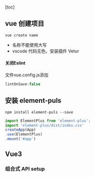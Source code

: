 [toc]

## vue 创建项目

~~~ shell
vue create name
~~~

*   名称不能使用大写
*   vscode 代码无色，安装插件 Vetur

#### 关闭Eslint

文件vue.config.js添加

~~~ js
lintOnSave:false
~~~

## 安装 element-puls

~~~ shell
npm install element-puls --save
~~~

~~~ js
import ElementPlus from 'element-plus';
import 'element-plus/dist/index.css'
createApp(App)
.use(ElementPlus)
.mount('#app')
~~~

## Vue3

### 组合式 API setup

<kbd><script setup></kbd> 就像直接写JS代码。

自动导入顶层变量/函数，自动导入组件，形式更自由、灵活。

### 响应式 ref() reactive()

#### ref()

~~~ vue
<template>
{{ a }} 直接使用，不用a.value vue会自动解包拿到value
</template>
<script setup>
import { ref } from 'vue'
let a = ref(0);
function test() {
  a.value++;
}
</script>
~~~

#### reactive()

>   reactive()的值必须是一个对象，否则不具有响应式！
>
>   ref()的本质也是reactive()
>
>   ~~~ js
>   reactive({
>       value:1
>   })
>   ~~~

~~~ vue
<template>
<el-button @click="test">test</el-button> {{ a }}
</template>
<script setup>
import { reactive, ref } from "vue";
let a = reactive({
    name:"test",
    age:20,
});
function test(){
    a.age++; // 不用 a.value
    console.log(a.age);
}
</script>
~~~

### 计算属性 computed()

~~~ vue
<template>
  <div class="box">
    <el-button @click="addBooks">按钮</el-button><br />
    书的个数：{{ booksCount }} <br />
    <span> {{ txt }} </span>
  </div>
</template>
<script setup>
import { computed, ref } from "vue";
let booksCount = ref(1);
function addBooks() {booksCount.value++;}
let txt = computed(() => {
  if (booksCount.value < 2) return "一点";
  else if (booksCount.value < 5) return "还行";
  else return "很多";
});
</script>
~~~

计算属性会被缓存，只有响应式依赖更新时才会重新计算。这意味着，booksCount不改变，无论txt被使用多少次，都是使用之前的值，不用重新计算。

### 生命周期

![组件生命周期图示](https://cn.vuejs.org/assets/lifecycle_zh-CN.W0MNXI0C.png)

~~~ js
import { onMounted } from "vue";
onMounted(()=>{
    console.log("onMounted");
})
~~~

### 侦听器 watch

~~~ vue
<template>
  <el-button @click="test">测试</el-button> {{ i }}
</template>

<script setup>
import { ref, watch } from "vue";
let i = ref(1);
function test (){
    i.value++;
}
watch(i,(newValue,oldValue)=>{
    console.log(newValue,oldValue);
})
</script>
~~~

### 模板引用 ref

~~~ vue
<template>
  <span ref="test">test</span>
</template>
<script setup>
import { onMounted, ref } from "vue";
let test = ref(null);
onMounted(() => {
  console.log(test.value);
});
</script>
~~~

#### 获取DOM的数组

~~~ vue
<template>
  <ul>
    <li ref="itemlist" v-for="item in listdata" :key="item">{{ item }}</li>
  </ul>
</template>
<script setup>
import { onMounted, ref } from "vue";
let listdata = ref([1, 2, 3, 4, 5]);
let itemlist = ref(null);
onMounted(()=>{
    itemlist.value.forEach(item => {
        console.log(item);
    });
})
</script>
~~~

### 组件

test.vue

~~~ vue
<template>
组件
</template>
~~~

App.vue

~~~ vue
<template>
<testVue></testVue>
</template>
<script setup>
//setup 组合式编程 引入组件，就可以直接用
import testVue from "./components/test.vue";
</script>
~~~

### Props

test.vue

~~~ vue
<template>
{{ title }}
</template>
<script setup>
defineProps(["title"])
</script>
~~~

App.vue

~~~ vue
<template>
<testVue title="标题"></testVue>
</template>
<script setup>
import testVue from "./components/test.vue";
</script>
~~~

### 事件

test.vue

~~~ vue
<template>
  <el-button @click="onButtonClick">子组件的按钮</el-button>
</template>
<script setup>
const emit = defineEmits(["onSubmit"]);
function onButtonClick() {
  emit("onSubmit");
}
</script>
~~~

App.vue

~~~ vue
<template>
  <testVue @on-submit="submit()"></testVue>
</template>
<script setup>
import testVue from "./components/test.vue";
function submit() {
  console.log("提交");
}
</script>
~~~

子组件使用<kbd>\$emit</kbd>方法可以省略Script。test.vue

~~~ vue
<template>
  <el-button @click="$emit('onSubmit')">子组件的按钮</el-button>
</template>
~~~

#### emit 传值

test.vue

~~~ vue
<template>
<el-button @click="$emit('test',33)">按钮</el-button>
</template>
~~~

App.vue

~~~ vue
<template>
<testVue @test="test"></testVue>
</template>
<script setup>
import testVue from "./components/test.vue";
function test(i){
    console.log("test",i);
}
</script>
~~~

### 插槽

test.vue

~~~ vue
<template>
  <div>页头</div>
  <div>
    <slot>默认内容</slot>
  </div>
  <div>页尾</div>
</template>
~~~

App.vue

~~~ vue
<template>
  <testVue>内容</testVue>
</template>
<script setup>
import testVue from "./components/test.vue";
</script>
~~~

#### 具名插槽

test.vue

~~~ vue
<template>
    标题：<slot name="title">标题</slot> <br>
    内容：<slot name="content">内容</slot> <br>
    页脚：<slot name="footer">页脚</slot>
</template>
~~~

App.vue

~~~ vue
<template>
  <testVue>
    <template v-slot:title> title </template>
    <template v-slot:content> content </template>
    <template v-slot:footer> footer </template>
  </testVue>
</template>
<script setup>
import testVue from "./components/test.vue";
</script>
~~~

#### 作用域插槽

test.vue

~~~ vue
<template>
    <slot :txt="txt"></slot>
</template>
<script setup>
let txt = "子组件的数据";
</script>
~~~

App.vue   ==v-slot="data"==

~~~ vue
<template>
  <testVue v-slot="data">
    父组件获取到了子组件的值：{{ data }}
  </testVue> <br/>
  <testVue v-slot="{txt}">
    直接解构出数据： {{ txt }}
  </testVue>
</template>
<script setup>
import testVue from "./components/test.vue";
</script>
~~~

#### 具名作用域插槽

test.vue

~~~ vue
<template>
    <slot name="test" :txt="txt"></slot>
</template>
<script setup>
let txt = "子组件的数据";
</script>
~~~

App.vue ==#test="data"==

~~~ vue
<template>
  <testVue>
    <template #test="data"> 父组件获取到了子组件的值：{{ data }} </template>
  </testVue>
  <br />
  <testVue>
    <template #test="{ txt }"> 直接解构出数据： {{ txt }} </template>
  </testVue>
</template>
<script setup>
import testVue from "./components/test.vue";
</script>
~~~

### 透传

“透传 attribute”指的是传递给一个组件，却没有被该组件声明为 [props](https://cn.vuejs.org/guide/components/props.html) 或 [emits](https://cn.vuejs.org/guide/components/events.html#defining-custom-events) 的 attribute 或者 `v-on` 事件监听器。最常见的例子就是 `class`、`style` 和 `id`。

test.vue

~~~ vue
<template>
<el-button>test</el-button>
</template>
~~~

App.vue

~~~ vue
<template>
  <testVue @click="test"></testVue>
</template>
<script setup>
import testVue from "./components/test.vue";
function test(){
    console.log('test');
}
</script>
~~~

多个跟节点透传，使用<kbd>v-bind:”$attrs”</kbd>显示绑定

~~~ vue
<template>
<el-button>test</el-button>
<el-button v-bind="$attrs">test2</el-button>
<el-button>test3</el-button>
</template>
~~~

在JS中使用 attrs

test.vue

~~~ vue
<template>test</template>
<script setup>
import { useAttrs } from 'vue';
const attrs = useAttrs();
attrs.onTest();  // 函数名是父组件中的事件名前加“on”，事件名首字母大写。
</script>
~~~

App.vue

~~~ vue
<template>
  <testVue @Test="test"></testVue>
</template>
<script setup>
import testVue from "./components/test.vue";
function test(){
    console.log('test');
}
</script>
~~~

#### 禁用透传

~~~ js
defineOptions({
    inheritAttrs:false,
})
~~~

### 依赖注入 provide inject

适用于多层级组件间传递数据

App.vue 父组件提供数据 provide

~~~ vue
<template>
  <test></test>
</template>
<script setup>
import { provide } from "vue";
import test from "./components/test.vue";
let data = 20;
provide("data", data);
</script>
~~~

test.vue 子组件 注入数据 inject

~~~ vue
<script setup>
import { inject } from "vue";
let data = inject("data");
console.log(data)
</script>
~~~

inject 设置默认值 

~~~ js
let data = inject("data","null");
~~~

如果不想让子组件修改父组件的数据时，可以用<kbd>readonly()</kbd>来把数据设置成只读数据。

~~~ js
provide("data", readonly(data));
~~~

---

### 组合式函数 hook

src目录下创建<kbd>hooks</kbd>文件夹，里面用来存放所有的hook文件

test.js

~~~ js
let i = 0;
export function useTest(){
    i++;
    return i;
}
~~~

App.vue

~~~ vue
<template>
  父组件：<el-button @click="addi">按钮</el-button>
  <br>
  <test></test>
</template>

<script setup>
import test from './components/test.vue';
import {useTest} from './hooks/test';
function addi(){
  console.log("按钮被点击了"+useTest()+"次");;
}
</script>
~~~

### 自定义指令

~~~ vue
<template>
  <span v-test>test</span>
</template>
<script setup>
const vTest = {
  mounted:(el)=>{
    console.log(el);
  }
}
</script>
~~~

#### 所有参数

~~~ vue
<template>
  <span v-test="a">test</span>
</template>
<script setup>
let a = "传递的值"
const vTest = {
  mounted:(el,binding,vnode,preVnode)=>{
    console.log(el,binding,vnode,preVnode);
  }
}
</script>
~~~

-   `el`：指令绑定到的元素。这可以用于直接操作 DOM。
-   `binding`：一个对象，包含以下属性。
    -   `value`：传递给指令的值。例如在 `v-my-directive="1 + 1"` 中，值是 `2`。
    -   `oldValue`：之前的值，仅在 `beforeUpdate` 和 `updated` 中可用。无论值是否更改，它都可用。
    -   `arg`：传递给指令的参数 (如果有的话)。例如在 `v-my-directive:foo` 中，参数是 `"foo"`。
    -   `modifiers`：一个包含修饰符的对象 (如果有的话)。例如在 `v-my-directive.foo.bar` 中，修饰符对象是 `{ foo: true, bar: true }`。
    -   `instance`：使用该指令的组件实例。
    -   `dir`：指令的定义对象。
-   `vnode`：代表绑定元素的底层 VNode。
-   `prevNode`：代表之前的渲染中指令所绑定元素的 VNode。仅在 `beforeUpdate` 和 `updated` 钩子中可用。

#### 所有钩子

~~~ js
const myDirective = {
  // 在绑定元素的 attribute 前
  // 或事件监听器应用前调用
  created(el, binding, vnode, prevVnode) {
    // 下面会介绍各个参数的细节
  },
  // 在元素被插入到 DOM 前调用
  beforeMount(el, binding, vnode, prevVnode) {},
  // 在绑定元素的父组件
  // 及他自己的所有子节点都挂载完成后调用
  mounted(el, binding, vnode, prevVnode) {},
  // 绑定元素的父组件更新前调用
  beforeUpdate(el, binding, vnode, prevVnode) {},
  // 在绑定元素的父组件
  // 及他自己的所有子节点都更新后调用
  updated(el, binding, vnode, prevVnode) {},
  // 绑定元素的父组件卸载前调用
  beforeUnmount(el, binding, vnode, prevVnode) {},
  // 绑定元素的父组件卸载后调用
  unmounted(el, binding, vnode, prevVnode) {}
}
~~~

#### 简写形式

~~~ js
const vTest = (el,binding)=>{
  // 在 'mounted' 和 'updated' 时都调用
  console.log(el,binding);
}
~~~

### 插件

在src下创建 <kbd>plugins</kbd> 插件文件夹
test.js

~~~ js
export default {
  install: (app, options) => {
    app.config.globalProperties.$test = (args) => {
      return "接收到的args: " + args;
    };
  },
};
~~~

App.vue

~~~ vue
<template>
  <span>{{ $test("test") }}</span>
</template>
~~~



## 路由 Router

在 <kbd>src/router/index.js</kbd> 中添加配置

~~~ json
{
    path: "/test",
    name: "test3",
    component: () => import("../components/test.vue"),
  },
  {
    path: "/test",
    name: "test2",
    component: () => import("../components/test2.vue"),
  },
~~~

#### 使用

router-link

~~~ html
  <router-view></router-view> <br>
  <router-link to="/test3">跳转</router-link>
~~~

js

~~~ js
import { useRouter } from "vue-router";
let router = useRouter();
router.push("/test")
~~~

#### 传参

query传参    /test?id=1&name=名字

~~~ js
import { useRouter } from "vue-router";
let router = useRouter();
function test() {
  router.push({
    path:"/test",
    query:{
      id:1,
      name:"名字"
    }
  })
}
~~~

组件接收参数
~~~ js
import { useRoute } from "vue-router";
let route = useRoute();
console.log(route.query);
~~~

params 传参  /test/2

配置<kbd>src/router/index.js</kbd>

~~~ json
{
    path: "/test/:id",
    name: "test",
    component: () => import("../components/test.vue"),
},
~~~

使用
~~~ js
router.push("/test/2")
// 或者
router.push({
    params:{
      id:99
    }
  })
~~~

接收

~~~ js
import { onMounted, onUpdated} from "vue";
import { useRoute } from "vue-router";
let route = useRoute();
onUpdated(() => {
  console.log(route.params);
});
onMounted(()=>{
    console.log(route.params)
})
~~~

## 网络请求框架 axios

### get请求

~~~ js
onMounted(()=>{
  getdata();
})
async function getdata(){
  let {data} = await axios.get('http://localhost:7788')
  console.log(data);
}
~~~

post 请求传递query参数
~~~ js
onMounted(()=>{
  getdata();
})
async function getdata(){
  let {data} = await axios.post('http://localhost:7788/getUser?id=2')
  console.log(data);
}
~~~

post请求传递params参数

~~~ js
onMounted(()=>{
  getdata();
})
async function getdata(){
  let {data} = await axios.post('http://localhost:7788/getUser2/2')
  console.log(data);
}
~~~

post请求传递body参数

~~~ js
onMounted(() => {
  getdata();
});
async function getdata() {
  let { data } = await axios.post("http://localhost:7788/getUser3", {
    id: 2,
  });
  console.log(data);
}
~~~

## Element-Plus 组件

### Button 按钮

##### Type

*   primary
*   success
*   info
*   warning
*   danger

##### 样式

*   Default 默认样式
*   plain 半透明背景
*   round 胶囊
*   icon 图标  <kbd>:icon=“Edit”</kbd>

~~~ html
 <el-button type="danger">Danger</el-button>
 <el-button type="primary" :icon="Edit" circle />
~~~

### Input 输入框

使用<kbd>v-model</kbd>绑定数据。

~~~ html
 <el-input v-model="input" disabled placeholder="禁用的按钮"/>
~~~

*   disabled 禁用
*   clearable 显示清空按钮
*   placeholder 提示文本
*   show-password 密码框
*   size 尺寸
    *   large
    *   small

### Select 下拉菜单

~~~ vue
<el-select v-model="value" class="m-2" placeholder="Select" size="large">
  <el-option
    v-for="item in options"
    :key="item.value"
    :label="item.label"
    :value="item.value"
  />
</el-select>
~~~

### Form 表单

~~~ html
<template>
  <el-form inline label-width="120px">
    <el-form-item label="昵称">
      <el-input placeholder="请输入"></el-input>
    </el-form-item>
    <el-form-item label="出生地">
      <el-input placeholder="请输入"></el-input>
    </el-form-item>
    <el-form-item label="下拉框" style="width: 310px;">
      <el-select placeholder="请选择">
        <el-option value="option1" label="选项1">
          选项1
        </el-option>
        <el-option value="option1" label="选项2">
          选项2
        </el-option>
        <el-option value="option1" label="选项3">
          选项2
        </el-option>
      </el-select>
    </el-form-item>
  </el-form>
</template>
~~~

### Table 表格

~~~ html
<el-table :data="tableData" style="width: 100%">
    <el-table-column prop="date" label="Date" width="180" />
    <el-table-column prop="name" label="Name" width="180" />
    <el-table-column prop="address" label="Address" />
 </el-table>
~~~

*   data 要绑定的数据
*   border 显示边框

*   prop 绑定的数据名
*   label 表头显示的文本

#### 要修改某一项数据是，使用<kbd>scope</kbd>拿到本行数据

~~~ html
<template #default="scope">
        <el-button size="small" type="primary" @click="update(scope)">修改</el-button>
        <el-button size="small" type="danger" @click="del(scope)">删除</el-button>
</template>
~~~



### Dialog 对话框

~~~ html
<el-dialog title="标题" v-model="showupdate">   <!-- showupdate 控制对话框是否显示 -->
    <!-- 内容 -->
    <template #footer>   <!-- 对话框底部插槽 -->
      <!-- 底部 -->
    </template>
  </el-dialog>
~~~

### Message 消息提示

~~~ js
 ElMessage({
    message: '消息',
    type: 'warning',
  })
~~~

### Messageu Box 消息弹出框

~~~ js
ElMessageBox.confirm("你确定要删除吗？",{
    confirmButtonText:"确定",
    cancelButtonText:"取消",
  }).then((e)=>{
    tableData.value.splice(rowindex,1);
  }).catch((e)=>{   })
~~~

## 简单应用

~~~ vue
<template>
  <el-table :data="tableData" border>
    <el-table-column prop="id" label="ID" width="60"></el-table-column>
    <el-table-column prop="name" label="姓名"></el-table-column>
    <el-table-column prop="sex" label="性别" :formatter="sexformatter" width="60"></el-table-column>
    <el-table-column prop="phone" label="电话"></el-table-column>
    <el-table-column label="操作" width="150" align="center">
      <template #default="scope">
        <el-button size="small" type="primary" @click="update(scope)">修改</el-button>
        <el-button size="small" type="danger" @click="del(scope)">删除</el-button>
      </template>
    </el-table-column>
  </el-table>
  <el-dialog title="修改用户" v-model="showupdate"> 
    <el-form v-model="rowdata" label-width="60" inline align="center">
      <el-form-item label="id">
        <el-input placeholder="id" v-model="rowdata.id" disabled suffix-icon="xxxx"></el-input>
      </el-form-item>
      <el-form-item label="姓名">
        <el-input placeholder="姓名" v-model="rowdata.name" suffix-icon="edit"></el-input>
      </el-form-item>
      <el-form-item label="性别">
        <el-select placeholder="选择性别" v-model="rowdata.sex">
          <el-option :value="0" label="男">男</el-option>
          <el-option :value="1" label="女">女</el-option>
        </el-select>
      </el-form-item>
      <el-form-item label="电话">
        <el-input placeholder="电话" v-model="rowdata.phone" suffix-icon="xxxx"></el-input>
      </el-form-item>
    </el-form>
    <template #footer>
      <el-button type="primary" @click="doupdate">修改</el-button>
      <el-button @click="()=>showupdate = false">取消</el-button>
    </template>
  </el-dialog>
</template>
<script setup>
import { ElMessageBox } from "element-plus";
import { ref } from "vue";
let tableData = ref([
  {
    id: "1",
    name: "Tom",
    sex:0,
    phone: "15043335432",
  },
  {
    id: "2",
    name: "Bob",
    sex:0,
    phone: "15043354323",
  },
  {
    id: "3",
    name: "LiHua",
    sex:0,
    phone: "15034335432",
  },
  {
    id: "4",
    name: "Jim",
    sex:1,
    phone: "15043000323",
  },
]);
let showupdate = ref(false);
let rowdata = ref(null);
let rowindex = 0;
function update(row) {
  showupdate.value = true;
  rowdata.value = Object.assign({},row.row);
  rowindex = row.$index;
}
function del(row) {
  ElMessageBox.confirm("你确定要删除吗？",{
    confirmButtonText:"确定",
    cancelButtonText:"取消",
  }).then((e)=>{
	// 网络请求 ，修改数据库数据
  }).catch((e)=>{   })
}
function sexformatter(row,column){
  if(row.sex == '0') return "男";
  else if(row.sex =='1') return "女";
  else return '未知';
}
function doupdate(){
  // 网络请求 ，修改数据库数据
  tableData.value[rowindex] = rowdata.value;
  showupdate.value = false
}
</script>
~~~
